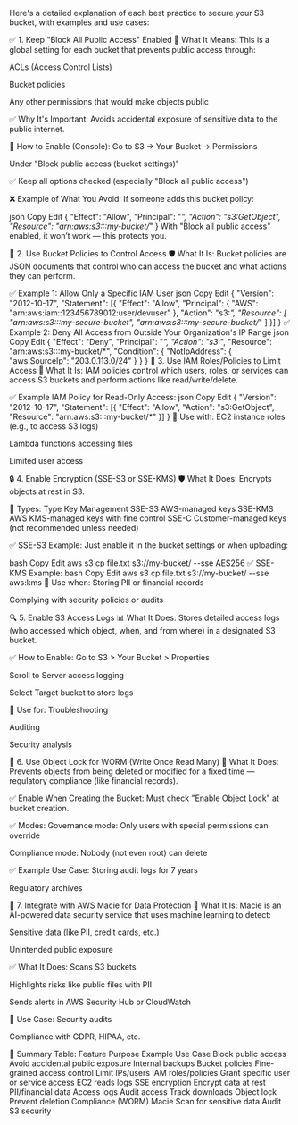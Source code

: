 Here's a detailed explanation of each best practice to secure your S3 bucket, with examples and use cases:

✅ 1. Keep "Block All Public Access" Enabled
🔐 What It Means:
This is a global setting for each bucket that prevents public access through:

ACLs (Access Control Lists)

Bucket policies

Any other permissions that would make objects public

✅ Why It's Important:
Avoids accidental exposure of sensitive data to the public internet.

🔧 How to Enable (Console):
Go to S3 → Your Bucket → Permissions

Under "Block public access (bucket settings)"

✅ Keep all options checked (especially "Block all public access")

❌ Example of What You Avoid:
If someone adds this bucket policy:

json
Copy
Edit
{
  "Effect": "Allow",
  "Principal": "*",
  "Action": "s3:GetObject",
  "Resource": "arn:aws:s3:::my-bucket/*"
}
With "Block all public access" enabled, it won’t work — this protects you.

🔑 2. Use Bucket Policies to Control Access
🛡️ What It Is:
Bucket policies are JSON documents that control who can access the bucket and what actions they can perform.

✅ Example 1: Allow Only a Specific IAM User
json
Copy
Edit
{
  "Version": "2012-10-17",
  "Statement": [{
    "Effect": "Allow",
    "Principal": {
      "AWS": "arn:aws:iam::123456789012:user/devuser"
    },
    "Action": "s3:*",
    "Resource": [
      "arn:aws:s3:::my-secure-bucket",
      "arn:aws:s3:::my-secure-bucket/*"
    ]
  }]
}
✅ Example 2: Deny All Access from Outside Your Organization's IP Range
json
Copy
Edit
{
  "Effect": "Deny",
  "Principal": "*",
  "Action": "s3:*",
  "Resource": "arn:aws:s3:::my-bucket/*",
  "Condition": {
    "NotIpAddress": {
      "aws:SourceIp": "203.0.113.0/24"
    }
  }
}
📃 3. Use IAM Roles/Policies to Limit Access
🔐 What It Is:
IAM policies control which users, roles, or services can access S3 buckets and perform actions like read/write/delete.

✅ Example IAM Policy for Read-Only Access:
json
Copy
Edit
{
  "Version": "2012-10-17",
  "Statement": [{
    "Effect": "Allow",
    "Action": "s3:GetObject",
    "Resource": "arn:aws:s3:::my-bucket/*"
  }]
}
📌 Use with:
EC2 instance roles (e.g., to access S3 logs)

Lambda functions accessing files

Limited user access

🔒 4. Enable Encryption (SSE-S3 or SSE-KMS)
🛡️ What It Does:
Encrypts objects at rest in S3.

🔐 Types:
Type	Key Management
SSE-S3	AWS-managed keys
SSE-KMS	AWS KMS-managed keys with fine control
SSE-C	Customer-managed keys (not recommended unless needed)

✅ SSE-S3 Example:
Just enable it in the bucket settings or when uploading:

bash
Copy
Edit
aws s3 cp file.txt s3://my-bucket/ --sse AES256
✅ SSE-KMS Example:
bash
Copy
Edit
aws s3 cp file.txt s3://my-bucket/ --sse aws:kms
📌 Use when:
Storing PII or financial records

Complying with security policies or audits

🔍 5. Enable S3 Access Logs
📊 What It Does:
Stores detailed access logs (who accessed which object, when, and from where) in a designated S3 bucket.

✅ How to Enable:
Go to S3 > Your Bucket > Properties

Scroll to Server access logging

Select Target bucket to store logs

📌 Use for:
Troubleshooting

Auditing

Security analysis

📜 6. Use Object Lock for WORM (Write Once Read Many)
🔐 What It Does:
Prevents objects from being deleted or modified for a fixed time — regulatory compliance (like financial records).

✅ Enable When Creating the Bucket:
Must check "Enable Object Lock" at bucket creation.

✅ Modes:
Governance mode: Only users with special permissions can override

Compliance mode: Nobody (not even root) can delete

✅ Example Use Case:
Storing audit logs for 7 years

Regulatory archives

🔐 7. Integrate with AWS Macie for Data Protection
🧠 What It Is:
Macie is an AI-powered data security service that uses machine learning to detect:

Sensitive data (like PII, credit cards, etc.)

Unintended public exposure

✅ What It Does:
Scans S3 buckets

Highlights risks like public files with PII

Sends alerts in AWS Security Hub or CloudWatch

📌 Use Case:
Security audits

Compliance with GDPR, HIPAA, etc.

🧾 Summary Table:
Feature	Purpose	Example Use Case
Block public access	Avoid accidental public exposure	Internal backups
Bucket policies	Fine-grained access control	Limit IPs/users
IAM roles/policies	Grant specific user or service access	EC2 reads logs
SSE encryption	Encrypt data at rest	PII/financial data
Access logs	Audit access	Track downloads
Object lock	Prevent deletion	Compliance (WORM)
Macie	Scan for sensitive data	Audit S3 security

